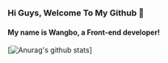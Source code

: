 ### Hi Guys, Welcome To My Github 👋

#### My name is Wangbo, a Front-end developer!

[![Anurag's github stats](https://github-readme-stats.vercel.app/api?username=BoWang816)]
